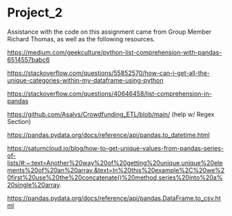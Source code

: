 # Project_2

Assistance with the code on this assignment came from Group Member Richard Thomas, as well as the following resources. 

https://medium.com/geekculture/python-list-comprehension-with-pandas-6514557babc6

https://stackoverflow.com/questions/55852570/how-can-i-get-all-the-unique-categories-within-my-dataframe-using-python

https://stackoverflow.com/questions/40646458/list-comprehension-in-pandas

https://github.com/Asalvs/Crowdfunding_ETL/blob/main/ (help w/ Regex Section)

https://pandas.pydata.org/docs/reference/api/pandas.to_datetime.html

https://saturncloud.io/blog/how-to-get-unique-values-from-pandas-series-of-lists/#:~:text=Another%20way%20of%20getting%20unique,unique%20elements%20of%20an%20array.&text=In%20this%20example%2C%20we%20first%20use%20the%20concatenate()%20method,series%20into%20a%20single%20array.

https://pandas.pydata.org/docs/reference/api/pandas.DataFrame.to_csv.html
